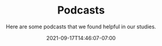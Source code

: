 ---
title: "Podcasts"
date: 2021-09-17T14:46:07-07:00
draft: false
style: "style1 orient-right content-align-left image-position-right onload-image-fade-in onload-content-fade-right"
subtitle: |
  Here are some podcasts that we found helpful in our studies.
image: "/images/banner-black.webp"
button:
  label : "Back Home"
  link : "/"
items:
  - style: "style1 orient-right content-align-left image-position-center"
    id: "first"
    title : "The Stephan Livera Podcast"
    content: |
      Yes, there are other Bitcoin podcasts besides ours. Here are a few of our favorites!
    button: 
      label: "Learn More"
      link: "https://stephanlivera.com/"
    image: "/images/podcasts/stephanlivera.webp"
  - style: "style1 orient-right content-align-left image-position-center"
    id: "second"
    title : "Bitcoin Fundamentals"
    content: |
      Yes, there are other Bitcoin podcasts besides ours. Here are a few of our favorites!
    button: 
      label: "Learn More"
      link: "https://www.theinvestorspodcast.com/bitcoin-fundamentals/"
    image: "/images/podcasts/bitcoinfundamentals.webp"
---